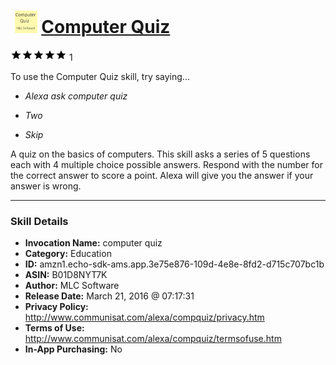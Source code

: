 # &nbsp;<img src="skill_icon" alt="Computer Quiz icon" width="36"> [Computer Quiz](http://alexa.amazon.com/#skills/amzn1.echo-sdk-ams.app.3e75e876-109d-4e8e-8fd2-d715c707bc1b)
![5 stars](../../images/ic_star_black_18dp_1x.png)![5 stars](../../images/ic_star_black_18dp_1x.png)![5 stars](../../images/ic_star_black_18dp_1x.png)![5 stars](../../images/ic_star_black_18dp_1x.png)![5 stars](../../images/ic_star_black_18dp_1x.png) 1

To use the Computer Quiz skill, try saying...

* *Alexa ask computer quiz*

* *Two*

* *Skip*

A quiz on the basics of computers. This skill asks a series of 5 questions each with 4 multiple choice possible answers. Respond with the number for the correct answer to score a point. Alexa will give you the answer if your answer is wrong.

***

### Skill Details

* **Invocation Name:** computer quiz
* **Category:** Education
* **ID:** amzn1.echo-sdk-ams.app.3e75e876-109d-4e8e-8fd2-d715c707bc1b
* **ASIN:** B01D8NYT7K
* **Author:** MLC Software
* **Release Date:** March 21, 2016 @ 07:17:31
* **Privacy Policy:** http://www.communisat.com/alexa/compquiz/privacy.htm
* **Terms of Use:** http://www.communisat.com/alexa/compquiz/termsofuse.htm
* **In-App Purchasing:** No

